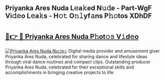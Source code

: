 ## Priyanka Ares Nuda L𝚎a𝚔ed N𝚞𝚍e - Part-WgF Vi𝚍𝚎o L𝚎a𝚔s - H𝚘𝚝 O𝚗𝚕yf𝚊ns P𝚑𝚘tos XDhDF

# <h2><a href="http://kf54oyq.oniu.top/?m=Priyanka+Ares+Nuda">🔗👉 🔴 Priyanka Ares Nuda P𝚑ot𝚘𝚜 V𝚒d𝚎o</a></h2>

[![Priyanka Ares Nuda Nu𝚍e𝚜](https://i.imgur.com/0qMVB7G.gif)](http://kf54oyq.oniu.top/?m=Priyanka+Ares+Nuda)
Digital media provider and amusement giver Priyanka Ares Nuda, celebrated for sharing dance and lifestyle ideas through viral dance routines and compact clips. Outstanding producer Priyanka Ares Nuda, celebrated for their exceptional skills and accomplishments in bringing creative projects to life.  
